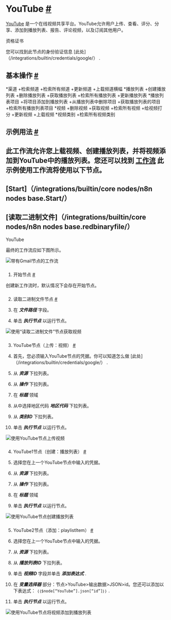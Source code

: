 


 YouTube
 [#](#youtube "永久链接")
=========================================



[YouTube](https://www.youtube.com) 
 是一个在线视频共享平台。YouTube允许用户上传、查看、评分、分享、添加到播放列表、报告、评论视频，以及订阅其他用户。
 




 资格证书
 



 您可以找到此节点的身份验证信息
 [此处]（/integrations/builtin/credentials/google/）
 .
 




 基本操作
 [#](#基本操作 "永久链接")
-----------------------------------------------------------


*渠道
	+检索频道
	+检索所有频道
	+更新频道
	+上载频道横幅
*播放列表
	+创建播放列表
	+删除播放列表
	+获取播放列表
	+检索所有播放列表
	+更新播放列表
*播放列表项目
	+将项目添加到播放列表
	+从播放列表中删除项目
	+获取播放列表的项目
	+检索所有播放列表项目
*视频
	+删除视频
	+获取视频
	+检索所有视频
	+给视频打分
	+更新视频
	+上载视频
*视频类别
	+检索所有视频类别



 示例用法
 [#](#示例用法 "永久链接")
-----------------------------------------------------



 此工作流允许您上载视频、创建播放列表，并将视频添加到YouTube中的播放列表。您还可以找到
 [工作流](https://n8n.io/workflows/638) 
 此示例使用工作流将使用以下节点。
-
 [Start]（/integrations/builtin/core nodes/n8n nodes base.Start/）
 -
 [读取二进制文件]（/integrations/builtin/core nodes/n8n nodes base.redbinaryfile/）
 -
 YouTube




 最终的工作流应如下图所示。
 



![带有Gmail节点的工作流](https://d33wubrfki0l68.cloudfront.net/7266292f5fad90d56eb2483dce06b658b1b63ea5/f6555/_images/integrations/builtin/app-nodes/youtube/workflow.png)



### 
 1. 开始节点
 [#](#1-start-node "永久链接")



 创建新工作流时，默认情况下会存在开始节点。
 


### 
 2. 读取二进制文件节点
 [#](#2-read-binary-file-node "永久链接")


1. 在
 ***文件路径***
 字段。
2. 单击
 ***执行节点***
 以运行节点。



![使用“读取二进制文件”节点获取视频](https://d33wubrfki0l68.cloudfront.net/91dc803000536c859d586ae022b9dca8de34b09e/2aa42/_images/integrations/builtin/app-nodes/youtube/readbinaryfile_node.png)



### 
 3. YouTube节点（上传：视频）
 [#](#3-youtube-node-upload-video "永久链接")


1. 首先，您必须输入YouTube节点的凭据。你可以知道怎么做
 [此处]（/integrations/builtin/credentials/google/）
 .
2. 从
 ***资源***
 下拉列表。
3. 从
 ***操作***
 下拉列表。
4. 在
 ***标题***
 领域
5. 从中选择地区代码
 ***地区代码***
 下拉列表。
6. 从
 ***类别ID***
 下拉列表。
7. 单击
 ***执行节点***
 以运行节点。



![使用YouTube节点上传视频](https://d33wubrfki0l68.cloudfront.net/d72733eeef5a2aae4a9c78cc304d266e312087d4/ff316/_images/integrations/builtin/app-nodes/youtube/youtube_node.png)



### 
 4. YouTube1节点（创建：播放列表）
 [#](#4-youtube1-node-create-playlist "永久链接")


1. 选择您在上一个YouTube节点中输入的凭据。
2. 从
 ***资源***
 下拉列表。
3. 从
 ***操作***
 下拉列表。
4. 在
 ***标题***
 领域
5. 单击
 ***执行节点***
 以运行节点。



![使用YouTube节点创建播放列表](https://d33wubrfki0l68.cloudfront.net/4a7644e7705125760954ac9cfe5322a3c146b9ea/e64b7/_images/integrations/builtin/app-nodes/youtube/youtube1_node.png)



### 
 5. YouTube2节点（添加：playlistItem）
 [#](#5-youtube2-node-add-playlistitem "永久链接")


1. 选择您在上一个YouTube节点中输入的凭据。
2. 从
 ***资源***
 下拉列表。
3. 从
 ***播放列表ID***
 下拉列表。
4. 单击
 ***视频ID***
 字段并单击
 ***添加表达式***
 .
5. 在
 ***变量选择器***
 部分：节点>YouTube>输出数据>JSON>id。您还可以添加以下表达式：
 `｛｛$node[“YouTube”].json[“id”]｝｝`
 .
6. 单击
 ***执行节点***
 以运行节点。



![使用YouTube节点将视频添加到播放列表](https://d33wubrfki0l68.cloudfront.net/912feb1cc2083ac10845d7347fcdd6d26137ce78/0b38f/_images/integrations/builtin/app-nodes/youtube/youtube2_node.png)






